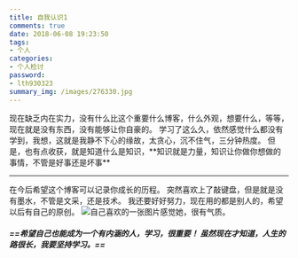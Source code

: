 ```yaml
---
title: 自我认识1
comments: true
date: 2018-06-08 19:23:50
tags: 
- 个人
categories:
- 个人检讨 
password:
- lth930323
summary_img: /images/276330.jpg
---
```

<!-- more -->

<div> 
  现在缺乏内在实力，没有什么比这个重要什么博客，什么外观，想要什么，等等，现在就是没有东西，没有能够让你自豪的。
  学习了这么久，依然感觉什么都没有学到，我想，这就是我静不下心的缘故，太贪心，沉不住气，三分钟热度。
  但是，也有点收获，就是知道什么是知识，**知识就是力量，知识让你做你想做的事情，不管是好事还是坏事** 
  
---
  在今后希望这个博客可以记录你成长的历程。
  突然喜欢上了敲键盘，但是就是没有墨水，不管是文采，还是技术。
  我还要好好努力，现在用的都是别人的，希望以后有自己的原创。
  ![自己喜欢的一张图片感觉她，很有气质。](现状/QQ图片20180126175430_1.jpg) 
 
 
#### ***==希望自己也能成为一个有内涵的人，学习，很重要！ 虽然现在才知道，人生的路很长，我要坚持学习。==***